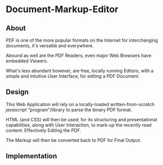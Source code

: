 # Document-Markup-Editor

## About
PDF is one of the more popular formats on the Internet for interchanging documents, it's versatile and everywhere.

Abound as well are the PDF Readers, even major Web Browsers have embedded Viewers.

What's less abundant however, are free, locally running Editors, with a simple and intuitive User Interface, for editing a PDF Document.

## Design
This Web Application will rely on a locally-loaded written-from-scratch <i>javascript</i> "program"/library to parse the binary PDF format.

HTML (and CSS) will then be used; for its structuring and presentational capabilities, along with User Interaction, to mark-up the recently read content. Effectively Editing the PDF.

The Markup will then be converted back to PDF for Final Output.

## Implementation
